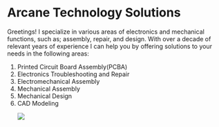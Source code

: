 <html>

<body>
  <h1>Arcane Technology Solutions</h1>
  <p>Greetings! I specialize in various areas of electronics and mechanical functions, such as; assembly, repair, and design. With over a decade of relevant years of experience I can help you by offering solutions to your needs in the following areas:
<ol>
  <li>Printed Circuit Board Assembly(PCBA)</li>
  <li>Electronics Troubleshooting and Repair</li>
  <li>Electromechanical Assembly</li>
  <li>Mechanical Assembly</li>
  <li>Mechanical Design</li>
  <li>CAD Modeling</li>
</p>
  <img src="https://content.codecademy.com/articles/github-pages-via-web-app/happy-ice-cream.gif" />
</body>

</html>

